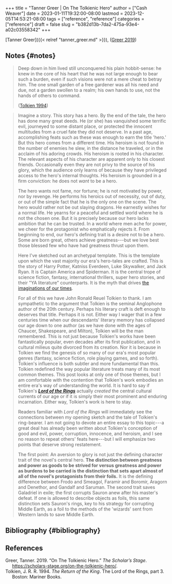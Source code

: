 +++
title = "Tanner Greer | On The Tolkienic Hero"
author = ["Cash Weaver"]
date = 2023-01-11T19:32:00-08:00
lastmod = 2023-12-05T14:53:21-08:00
tags = ["reference", "reference"]
categories = ["reference"]
draft = false
slug = "b382d13b-7da2-475a-93e4-a02c03558342"
+++

[Tanner Greer]({{< relref "tanner_greer.md" >}}), (<a href="#citeproc_bib_item_1">Greer 2019</a>)


## Notes {#notes}

> Deep down in him lived still unconquered his plain hobbit-sense: he knew in the core of his heart that he was not large enough to bear such a burden, even if such visions were not a mere cheat to betray him. The one small garden of a free gardener was all his need and due, not a garden swollen to a realm; his own hands to use, not the hands of others to command.
>
> (<a href="#citeproc_bib_item_2">Tolkien 1994</a>)

<!--quoteend-->

> Imagine a story. This story has a hero. By the end of the tale, the hero has done many great deeds. He (or she) has vanquished some terrific evil, journeyed to some distant place, or protected the innocent multitudes from a cruel fate they did not deserve. In a past age, accomplishing feats such as these was enough to earn the title 'hero.' But this hero comes from a different time. His heroism is not found in the number of enemies he slew, in the distance he traveled, or in the acclaim of his adoring crowds. His heroism is rooted in his character. The relevant aspects of his character are apparent only to his closest friends. Occasionally even they are not privy to the source of his glory, which the audience only learns of because they have privileged access to the hero's internal thoughts. His heroism is grounded in a firm conviction: he does not _want_ to be a hero.
>
> The hero wants not fame, nor fortune; he is not motivated by power, nor by revenge. He performs his heroics out of necessity, out of duty, or out of the simple fact that he is the only one on the scene. The hero would rather not be out slaying dragons. He earnestly wishes for a normal life. He yearns for a peaceful and settled world where he is not the chosen one. But it is precisely because our hero lacks ambition that he can be trusted. In a world where men ache for power, we cheer for the protagonist who emphatically rejects it. From beginning to end, our hero's defining trait is a desire not to be a hero. Some are born great, others achieve greatness---but we love best those blessed few who have had greatness thrust upon them.
>
> Here I've sketched out an archetypal template. This is the template upon which the vast majority our era's hero-tales are crafted. This is the story of Harry Potter, Katniss Everdeen, Luke Skywalker, and Jack Ryan. It is Captain America and Spiderman. It is the central trope of science fiction, fantasy, international thrillers, super hero stories, and their "YA literature" counterparts. It is the myth that drives [the imaginations of our times](https://tvtropes.org/pmwiki/pmwiki.php/Main/IJustWantToBeNormal).
>
> For all of this we have John Ronald Reuel Tolkien to thank. I am sympathetic to the argument that Tolkien is the seminal Anglophone author of the 20th century. Perhaps his literary craft is deft enough to deserves that title. Perhaps it is not. Either way I wager that in a few centuries time when our descendants' literary memory has collapsed our age down to one author (as we have done with the ages of Chaucer, Shakespeare, and Milton), Tolkien will be the man remembered. This is not just because Tolkien's works have been fantastically popular, even decades after its first publication, and in cultural milieus quite divorced from its creation. Nor it is because in Tolkien we find the genesis of so many of our era's most popular genres (fantasy, science fiction, role playing games, and so forth). Tolkien's influence is both subtler and more fundamental than this. Tolkien redefined the way popular literature treats many of its most common themes. This post looks at only one of those themes, but I am comfortable with the contention that Tolkien's work embodies an entire era's way of understanding the world. It is hard to say if Tolkien's _**[Lord of the Rings](https://amzn.to/2YgG9jl)**_ actually _created_ the central cultural currents of our age or if it is simply their most prominent and enduring incarnation. Either way, Tolkien's work is here to stay.
>
> Readers familiar with _Lord of the Rings_ will immediately see the connections between my opening sketch and the tale of Tolkien's ring-bearer. I am not going to devote an entire essay to this topic---a great deal has already been written about Tolkien's conception of good and evil, power, corruption, innocence, and heroism, and I see no reason to repeat others' feats here---but I will emphasize two points that deserve strong restatement.
>
> The first point: An aversion to glory is not just the defining character trait of the novel's central hero. **The distinction between greatness and power as goods to be strived for versus greatness and power as burdens to be carried is the distinction that sets apart almost of all of the novel's protagonists from their foils.** It is the defining difference between Frodo and Smeagol, Faramir and Boromir, Aragorn and Denethor, and Gandalf and Saruman. The second trait saves Galadriel in exile; the first corrupts Sauron anew after his master's defeat. If one is allowed to describe objects as foils, this same distinction sets Sauron's rings, key to his strategy for corrupting Middle Earth, as a foil to the methods of the 'wizards' sent from Western lands to save Middle Earth.


## Bibliography {#bibliography}

## References

<style>.csl-entry{text-indent: -1.5em; margin-left: 1.5em;}</style><div class="csl-bib-body">
  <div class="csl-entry"><a id="citeproc_bib_item_1"></a>Greer, Tanner. 2019. “On The Tolkienic Hero.” <i>The Scholar’s Stage</i>. <a href="https://scholars-stage.org/on-the-tolkienic-hero/">https://scholars-stage.org/on-the-tolkienic-hero/</a>.</div>
  <div class="csl-entry"><a id="citeproc_bib_item_2"></a>Tolkien, J. R. R. 1994. <i>The Return of the King</i>. The Lord of the Rings, part 3. Boston: Mariner Books.</div>
</div>
